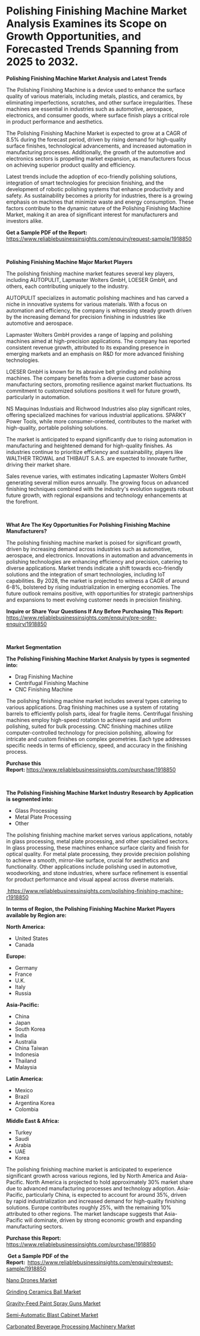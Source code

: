 <p><h1>Polishing Finishing Machine Market Analysis Examines its Scope on Growth Opportunities, and Forecasted Trends Spanning from 2025 to 2032.</h1></p><p><strong>Polishing Finishing Machine Market Analysis and Latest Trends</strong></p>
<p><p>The Polishing Finishing Machine is a device used to enhance the surface quality of various materials, including metals, plastics, and ceramics, by eliminating imperfections, scratches, and other surface irregularities. These machines are essential in industries such as automotive, aerospace, electronics, and consumer goods, where surface finish plays a critical role in product performance and aesthetics.</p><p>The Polishing Finishing Machine Market is expected to grow at a CAGR of 8.5% during the forecast period, driven by rising demand for high-quality surface finishes, technological advancements, and increased automation in manufacturing processes. Additionally, the growth of the automotive and electronics sectors is propelling market expansion, as manufacturers focus on achieving superior product quality and efficiency.</p><p>Latest trends include the adoption of eco-friendly polishing solutions, integration of smart technologies for precision finishing, and the development of robotic polishing systems that enhance productivity and safety. As sustainability becomes a priority for industries, there is a growing emphasis on machines that minimize waste and energy consumption. These factors contribute to the dynamic nature of the Polishing Finishing Machine Market, making it an area of significant interest for manufacturers and investors alike.</p></p>
<p><strong>Get a Sample PDF of the Report:&nbsp;</strong> <a href="https://www.reliablebusinessinsights.com/enquiry/request-sample/1918850?utm_campaign=116&utm_medium=2&utm_source=Github&utm_content=ia&utm_term=14012025&utm_id=polishing-finishing-machine">https://www.reliablebusinessinsights.com/enquiry/request-sample/1918850</a></p>
<p>&nbsp;</p>
<p><strong>Polishing Finishing Machine Major Market Players</strong></p>
<p><p>The polishing finishing machine market features several key players, including AUTOPULIT, Lapmaster Wolters GmbH, LOESER GmbH, and others, each contributing uniquely to the industry. </p><p>AUTOPULIT specializes in automatic polishing machines and has carved a niche in innovative systems for various materials. With a focus on automation and efficiency, the company is witnessing steady growth driven by the increasing demand for precision finishing in industries like automotive and aerospace.</p><p>Lapmaster Wolters GmbH provides a range of lapping and polishing machines aimed at high-precision applications. The company has reported consistent revenue growth, attributed to its expanding presence in emerging markets and an emphasis on R&D for more advanced finishing technologies. </p><p>LOESER GmbH is known for its abrasive belt grinding and polishing machines. The company benefits from a diverse customer base across manufacturing sectors, promoting resilience against market fluctuations. Its commitment to customized solutions positions it well for future growth, particularly in automation.</p><p>NS Maquinas Industiais and Richwood Industries also play significant roles, offering specialized machines for various industrial applications. SPARKY Power Tools, while more consumer-oriented, contributes to the market with high-quality, portable polishing solutions.</p><p>The market is anticipated to expand significantly due to rising automation in manufacturing and heightened demand for high-quality finishes. As industries continue to prioritize efficiency and sustainability, players like WALTHER TROWAL and THIBAUT S.A.S. are expected to innovate further, driving their market share.</p><p>Sales revenue varies, with estimates indicating Lapmaster Wolters GmbH generating several million euros annually. The growing focus on advanced finishing techniques combined with the industry's evolution suggests robust future growth, with regional expansions and technology enhancements at the forefront.</p></p>
<p>&nbsp;</p>
<p><strong>What Are The Key Opportunities For Polishing Finishing Machine Manufacturers?</strong></p>
<p><p>The polishing finishing machine market is poised for significant growth, driven by increasing demand across industries such as automotive, aerospace, and electronics. Innovations in automation and advancements in polishing technologies are enhancing efficiency and precision, catering to diverse applications. Market trends indicate a shift towards eco-friendly solutions and the integration of smart technologies, including IoT capabilities. By 2028, the market is projected to witness a CAGR of around 6-8%, bolstered by rising industrialization in emerging economies. The future outlook remains positive, with opportunities for strategic partnerships and expansions to meet evolving customer needs in precision finishing.</p></p>
<p><strong>Inquire or Share Your Questions If Any Before Purchasing This Report:</strong> <a href="https://www.reliablebusinessinsights.com/enquiry/pre-order-enquiry/1918850?utm_campaign=116&utm_medium=2&utm_source=Github&utm_content=ia&utm_term=14012025&utm_id=polishing-finishing-machine">https://www.reliablebusinessinsights.com/enquiry/pre-order-enquiry/1918850</a></p>
<p>&nbsp;</p>
<p><strong>Market Segmentation</strong></p>
<p><strong>The Polishing Finishing Machine Market Analysis by types is segmented into:</strong></p>
<p><ul><li>Drag Finishing Machine</li><li>Centrifugal Finishing Machine</li><li>CNC Finishing Machine</li></ul></p>
<p><p>The polishing finishing machine market includes several types catering to various applications. Drag finishing machines use a system of rotating barrels to efficiently polish parts, ideal for fragile items. Centrifugal finishing machines employ high-speed rotation to achieve rapid and uniform polishing, suited for bulk processing. CNC finishing machines utilize computer-controlled technology for precision polishing, allowing for intricate and custom finishes on complex geometries. Each type addresses specific needs in terms of efficiency, speed, and accuracy in the finishing process.</p></p>
<p><strong>Purchase this Report:&nbsp;</strong><a href="https://www.reliablebusinessinsights.com/purchase/1918850?utm_campaign=116&utm_medium=2&utm_source=Github&utm_content=ia&utm_term=14012025&utm_id=polishing-finishing-machine">https://www.reliablebusinessinsights.com/purchase/1918850</a></p>
<p>&nbsp;</p>
<p><strong>The Polishing Finishing Machine Market Industry Research by Application is segmented into:</strong></p>
<p><ul><li>Glass Processing</li><li>Metal Plate Processing</li><li>Other</li></ul></p>
<p><p>The polishing finishing machine market serves various applications, notably in glass processing, metal plate processing, and other specialized sectors. In glass processing, these machines enhance surface clarity and finish for optical quality. For metal plate processing, they provide precision polishing to achieve a smooth, mirror-like surface, crucial for aesthetics and functionality. Other applications include polishing used in automotive, woodworking, and stone industries, where surface refinement is essential for product performance and visual appeal across diverse materials.</p></p>
<p><a href="https://www.reliablebusinessinsights.com/polishing-finishing-machine-r1918850?utm_campaign=116&utm_medium=2&utm_source=Github&utm_content=ia&utm_term=14012025&utm_id=polishing-finishing-machine">&nbsp;https://www.reliablebusinessinsights.com/polishing-finishing-machine-r1918850</a></p>
<p><strong>In terms of Region, the Polishing Finishing Machine Market Players available by Region are:</strong></p>
<p>
    <p> <strong> North America: </strong>
        <ul>
            <li>United States</li>
            <li>Canada</li>
        </ul>
        </p> 
    <p> <strong> Europe: </strong>
        <ul>
            <li>Germany</li>
            <li>France</li>
            <li>U.K.</li>
            <li>Italy</li>
            <li>Russia</li>
        </ul>
        </p> 
    <p> <strong> Asia-Pacific: </strong>
        <ul>
            <li>China</li>
            <li>Japan</li>
            <li>South Korea</li>
            <li>India</li>
            <li>Australia</li>
            <li>China Taiwan</li>
            <li>Indonesia</li>
            <li>Thailand</li>
            <li>Malaysia</li>
        </ul>
        </p> 
    <p> <strong> Latin America: </strong>
        <ul>
            <li>Mexico</li>
            <li>Brazil</li>
            <li>Argentina Korea</li>
            <li>Colombia</li>
        </ul>
        </p> 
    <p> <strong> Middle East & Africa: </strong>
        <ul>
            <li>Turkey</li>
            <li>Saudi</li>
            <li>Arabia</li>
            <li>UAE</li>
            <li>Korea</li>
        </ul>
    </p>
    </p>
<p><p>The polishing finishing machine market is anticipated to experience significant growth across various regions, led by North America and Asia-Pacific. North America is projected to hold approximately 30% market share due to advanced manufacturing processes and technology adoption. Asia-Pacific, particularly China, is expected to account for around 35%, driven by rapid industrialization and increased demand for high-quality finishing solutions. Europe contributes roughly 25%, with the remaining 10% attributed to other regions. The market landscape suggests that Asia-Pacific will dominate, driven by strong economic growth and expanding manufacturing sectors.</p></p>
<p><strong>Purchase this Report: </strong><a href="https://www.reliablebusinessinsights.com/purchase/1918850?utm_campaign=116&utm_medium=2&utm_source=Github&utm_content=ia&utm_term=14012025&utm_id=polishing-finishing-machine">https://www.reliablebusinessinsights.com/purchase/1918850</a></p>
<p>&nbsp;<strong>Get a Sample PDF of the Report:&nbsp;&nbsp;</strong><a href="https://www.reliablebusinessinsights.com/enquiry/request-sample/1918850?utm_campaign=116&utm_medium=2&utm_source=Github&utm_content=ia&utm_term=14012025&utm_id=polishing-finishing-machine">https://www.reliablebusinessinsights.com/enquiry/request-sample/1918850</a></p>
<p><strong></strong></p>
<p><p><a href="https://github.com/kimberjam0i/Market-Research-Report-List-1/blob/main/nano-drones-market.md?utm_campaign=116&utm_medium=2&utm_source=Github&utm_content=ia&utm_term=14012025&utm_id=polishing-finishing-machine">Nano Drones Market</a></p><p><a href="https://github.com/antonioc6hal/Market-Research-Report-List-1/blob/main/grinding-ceramics-ball-market.md?utm_campaign=116&utm_medium=2&utm_source=Github&utm_content=ia&utm_term=14012025&utm_id=polishing-finishing-machine">Grinding Ceramics Ball Market</a></p><p><a href="https://github.com/osbornrdaflalo/Market-Research-Report-List-1/blob/main/gravity-feed-paint-spray-guns-market.md?utm_campaign=116&utm_medium=2&utm_source=Github&utm_content=ia&utm_term=14012025&utm_id=polishing-finishing-machine">Gravity-Feed Paint Spray Guns Market</a></p><p><a href="https://github.com/lashaunm5st/Market-Research-Report-List-1/blob/main/semi-automatic-blast-cabinet-market.md?utm_campaign=116&utm_medium=2&utm_source=Github&utm_content=ia&utm_term=14012025&utm_id=polishing-finishing-machine">Semi-Automatic Blast Cabinet Market</a></p><p><a href="https://github.com/ElviraLeka1962/Market-Research-Report-List-1/blob/main/carbonated-beverage-processing-machinery-market.md?utm_campaign=116&utm_medium=2&utm_source=Github&utm_content=ia&utm_term=14012025&utm_id=polishing-finishing-machine">Carbonated Beverage Processing Machinery Market</a></p></p>